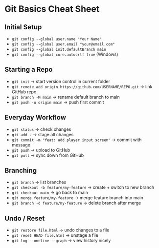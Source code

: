 # Git Basics Cheat Sheet

## Initial Setup
- `git config --global user.name "Your Name"`
- `git config --global user.email "your@email.com"`
- `git config --global init.defaultBranch main`
- `git config --global core.autocrlf true` (Windows)

## Starting a Repo
- `git init` → start version control in current folder
- `git remote add origin https://github.com/USERNAME/REPO.git` → link GitHub repo
- `git branch -M main` → rename default branch to main
- `git push -u origin main` → push first commit

## Everyday Workflow
- `git status` → check changes
- `git add .` → stage all changes
- `git commit -m "feat: add player input screen"` → commit with message
- `git push` → upload to GitHub
- `git pull` → sync down from GitHub

## Branching
- `git branch` → list branches
- `git checkout -b feature/my-feature` → create + switch to new branch
- `git checkout main` → go back to main
- `git merge feature/my-feature` → merge feature branch into main
- `git branch -d feature/my-feature` → delete branch after merge

## Undo / Reset
- `git restore file.html` → undo changes to a file
- `git reset HEAD file.html` → unstage a file
- `git log --oneline --graph` → view history nicely
